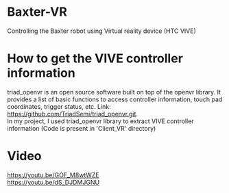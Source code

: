 # Baxter-VR
Controlling the Baxter robot using Virtual reality device (HTC VIVE)

# How to get the VIVE controller information
triad_openvr is an open source software built on top of the openvr library. It provides a list of basic functions to access controller information, touch pad coordinates, trigger status, etc. Link: https://github.com/TriadSemi/triad_openvr.git. <br />
In my project, I used triad_openvr library to extract VIVE controller information (Code is present in 'Client_VR' directory)

# Video
https://youtu.be/GOF_M8wtWZE <br />
https://youtu.be/dS_DJDMJGNU
